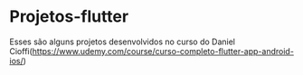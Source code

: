 # Projetos-flutter
Esses são alguns projetos desenvolvidos no curso do Daniel Cioffi(https://www.udemy.com/course/curso-completo-flutter-app-android-ios/)


